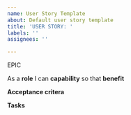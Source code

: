 ```yaml
---
name: User Story Template
about: Default user story template
title: 'USER STORY: '
labels: ''
assignees: ''

---
```


EPIC <epic>

As a **role** I can **capability** so that **benefit**

**Acceptance critera**

**Tasks**
